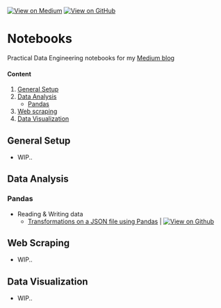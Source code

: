 [![View on Medium](https://img.shields.io/badge/Medium-View%20on%20Medium-red?logo=medium)](https://medium.com/@nachovargas) [![View on GitHub](https://img.shields.io/badge/GitHub-View_on_GitHub-blue?logo=GitHub)](https://github.com/nachovrgs/notebooks)

# Notebooks

Practical Data Engineering notebooks for my [Medium blog](https://medium.com/@nachovargas)

#### Content

1. [General Setup](#general-setup)
1. [Data Analysis](#data-analysis)
   - [Pandas](#pandas)
1. [Web scraping](#web-scraping)
1. [Data Visualization](#data-visualization)

## General Setup

- WIP..

## Data Analysis

### Pandas

- Reading & Writing data
  - [Transformations on a JSON file using Pandas](https://medium.com/@nachovargas/transformations-on-a-json-file-using-pandas-eba831181a96) | [![View on Github](https://img.shields.io/badge/Github-Notebook-orange?logo=Github)](data-analysis/pandas/pandas-transformations-json.ipynb)

## Web Scraping

- WIP..

## Data Visualization

- WIP..
